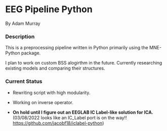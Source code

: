 # EEG Pipeline Python
By Adam Murray

### Description
This is a preprocessing pipeline written in Python primarily using the MNE-Python package.

I plan to work on custom BSS alogirthm in the future. Currently researching existing models and comparing their structures.

### Current Status
- Rewriting script with high modularity.
- Working on inverse operator.

- **On hold until I figure out an EEGLAB IC Label-like solution for ICA.** 
(03/08/2022 looks like an IC_Label port is on the way!! https://github.com/jacobf18/iclabel-python)
